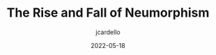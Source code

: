 ---
author: jcardello
date: 2022-05-18
permalink: false
publisher: webflow
tags:
  - design
target_url: https://webflow.com/blog/neumorphism
title: The Rise and Fall of Neumorphism
---